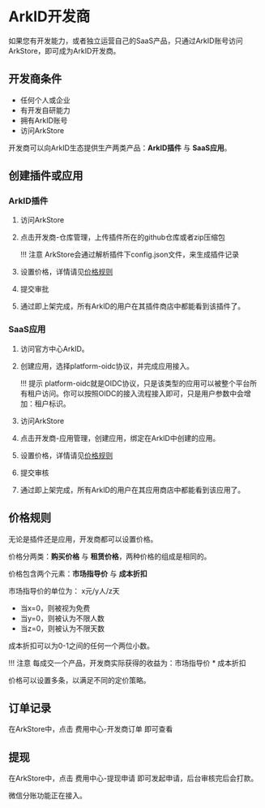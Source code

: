 # ArkID开发商

如果您有开发能力，或者独立运营自己的SaaS产品，只通过ArkID账号访问ArkStore，即可成为ArkID开发商。

## 开发商条件

* 任何个人或企业
* 有开发自研能力
* 拥有ArkID账号
* 访问ArkStore

开发商可以向ArkID生态提供生产两类产品：**ArkID插件** 与 **SaaS应用**。

## 创建插件或应用

### ArkID插件

1. 访问ArkStore
1. 点击开发商-仓库管理，上传插件所在的github仓库或者zip压缩包

    !!! 注意
        ArkStore会通过解析插件下config.json文件，来生成插件记录

2. 设置价格，详情请见[价格规则](#_3)
3. 提交审批
4. 通过即上架完成，所有ArkID的用户在其插件商店中都能看到该插件了。

### SaaS应用

1. 访问官方中心ArkID。
1. 创建应用，选择platform-oidc协议，并完成应用接入。

    !!! 提示
        platform-oidc就是OIDC协议，只是该类型的应用可以被整个平台所有租户访问。你可以按照OIDC的接入流程接入即可，只是用户参数中会增加：租户标识。

2. 访问ArkStore
3. 点击开发商-应用管理，创建应用，绑定在ArkID中创建的应用。
4. 设置价格，详情请见[价格规则](#_3)
5. 提交审核
6. 通过即上架完成，所有ArkID的用户在其应用商店中都能看到该应用了。

## 价格规则

无论是插件还是应用，开发商都可以设置价格。

价格分两类：**购买价格** 与 **租赁价格**，两种价格的组成是相同的。

价格包含两个元素：**市场指导价** 与 **成本折扣**

市场指导价的单位为： x元/y人/z天

* 当x=0，则被视为免费
* 当y=0，则被认为不限人数
* 当z=0，则被认为不限天数

成本折扣可以为0-1之间的任何一个两位小数。

!!! 注意
    每成交一个产品，开发商实际获得的收益为：市场指导价 * 成本折扣

价格可以设置多条，以满足不同的定价策略。

## 订单记录

在ArkStore中，点击 费用中心-开发商订单 即可查看

## 提现

在ArkStore中，点击 费用中心-提现申请 即可发起申请，后台审核完后会打款。

微信分账功能正在接入。